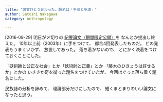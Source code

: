 ```yaml
---
title: "論文ひとつおわった。題名は「不倫と肥満」"
author: Satoshi Nakagawa
category: Anthropology

---
```


[2016-09-29]  明日が〆切りの
[紀要論文（期間限定公開）](/~satoshi/anthrop/works/paper-2/defeasibility-pub.html)を
なんとか提出し終えた。
10年以上前（2003年）に手をつけて、
都合4回発表したものだ。
どの発表もうまくいかず、
放置してあった。
落ち着かないので、
とにかく決着をつけておくことにした。

 「妖術師と公正な社会」とか「妖術師と正義」とか
「藤木のひきょうは許せるか」とかの
いささか奇を衒った題名をつけていたが、
今回はぐっと落ち着く題名にした。

 民族誌の分析を諦めて、
理論部分だけにしたので、
短くまとまりのいい論文になったと思う。

